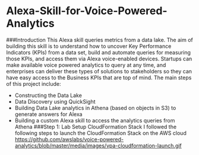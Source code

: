 # Alexa-Skill-for-Voice-Powered-Analytics

###Introduction
This Alexa skill queries metrics from a data lake. The aim of building this skill is to understand how to uncover Key Performance Indicators (KPIs) from a data set, build and automate queries for measuring those KPIs, and access them via Alexa voice-enabled devices. Startups can make available voice powered analytics to query at any time, and enterprises can deliver these types of solutions to stakeholders so they can have easy access to the Business KPIs that are top of mind.
The main steps of this project include:

* Constructing the Data Lake
* Data Discovery using QuickSight
* Building Data Lake analytics in Athena (based on objects in S3) to generate answers for Alexa
* Building a custom Alexa skill to access the analytics queries from Athena
###Step 1: Lab Setup CloudFormation Stack
I followed the following steps to launch the CloudFormation Stack on the AWS cloud
https://github.com/awslabs/voice-powered-analytics/blob/master/media/images/vpa-cloudformation-launch.gif

